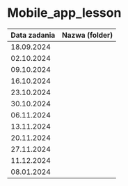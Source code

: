 # Mobile_app_lesson

| Data zadania | Nazwa (folder)         |
|--------------|------------------------|
| 18.09.2024   |     |
| 02.10.2024   |    |
| 09.10.2024   |      |
| 16.10.2024   |      |
| 23.10.2024   |      |
| 30.10.2024   |      |
| 06.11.2024   |  |
| 13.11.2024   |  |
| 20.11.2024   |  |
| 27.11.2024   |  |
| 11.12.2024   |  |
| 08.01.2024   |  |

